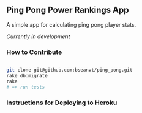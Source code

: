 ## Ping Pong Power Rankings App

A simple app for calculating ping pong player stats.

_Currently in development_

### How to Contribute

```bash

git clone git@github.com:bseanvt/ping_pong.git
rake db:migrate
rake 
# => run tests

```

### Instructions for Deploying to Heroku

